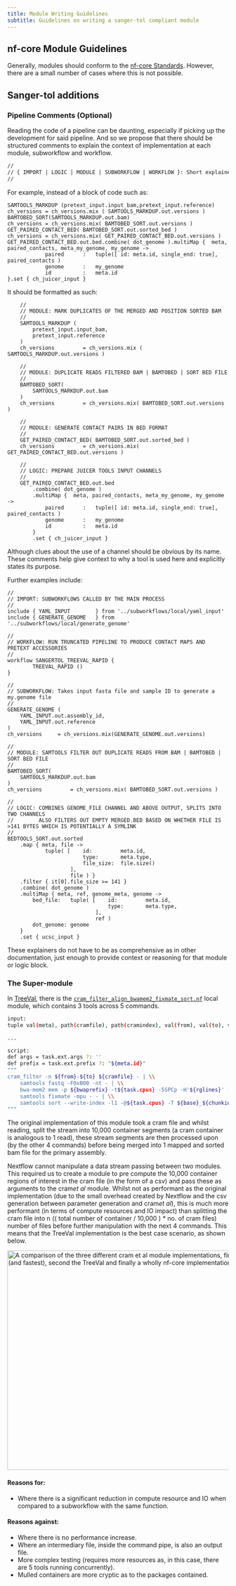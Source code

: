 ```yaml
---
title: Module Writing Guidelines
subtitle: Guidelines on writing a sanger-tol compliant module
---
```


## nf-core Module Guidelines

Generally, modules should conform to the [nf-core Standards](https://nf-co.re/docs/contributing/modules#new-module-guidelines-and-pr-review-checklist). However, there are a small number of cases where this is not possible.

## Sanger-tol additions

### Pipeline Comments (Optional)

Reading the code of a pipeline can be daunting, especially if picking up the development for said pipeline. And so we propose that there should be structured comments to explain the context of implementation at each module, subworkflow and workflow.

```markdown
//
// { IMPORT | LOGIC | MODULE | SUBWORKFLOW | WORKFLOW }: Short explainer for contextualising code
//
```

For example, instead of a block of code such as:

```nextflow
SAMTOOLS_MARKDUP (pretext_input.input_bam,pretext_input.reference)
ch_versions = ch_versions.mix ( SAMTOOLS_MARKDUP.out.versions )
BAMTOBED_SORT(SAMTOOLS_MARKDUP.out.bam)
ch_versions = ch_versions.mix( BAMTOBED_SORT.out.versions )
GET_PAIRED_CONTACT_BED( BAMTOBED_SORT.out.sorted_bed )
ch_versions = ch_versions.mix( GET_PAIRED_CONTACT_BED.out.versions )
GET_PAIRED_CONTACT_BED.out.bed.combine( dot_genome ).multiMap {  meta, paired_contacts, meta_my_genome, my_genome ->
            paired      :   tuple([ id: meta.id, single_end: true], paired_contacts )
            genome      :   my_genome
            id          :   meta.id
}.set { ch_juicer_input }
```

It should be formatted as such:

```nextflow
    //
    // MODULE: MARK DUPLICATES OF THE MERGED AND POSITION SORTED BAM
    //
    SAMTOOLS_MARKDUP (
        pretext_input.input_bam,
        pretext_input.reference
    )
    ch_versions         = ch_versions.mix ( SAMTOOLS_MARKDUP.out.versions )

    //
    // MODULE: DUPLICATE READS FILTERED BAM | BAMTOBED | SORT BED FILE
    //
    BAMTOBED_SORT(
        SAMTOOLS_MARKDUP.out.bam
    )
    ch_versions         = ch_versions.mix( BAMTOBED_SORT.out.versions )

    //
    // MODULE: GENERATE CONTACT PAIRS IN BED FORMAT
    //
    GET_PAIRED_CONTACT_BED( BAMTOBED_SORT.out.sorted_bed )
    ch_versions         = ch_versions.mix( GET_PAIRED_CONTACT_BED.out.versions )

    //
    // LOGIC: PREPARE JUICER TOOLS INPUT CHANNELS
    //
    GET_PAIRED_CONTACT_BED.out.bed
        .combine( dot_genome )
        .multiMap {  meta, paired_contacts, meta_my_genome, my_genome ->
            paired      :   tuple([ id: meta.id, single_end: true], paired_contacts )
            genome      :   my_genome
            id          :   meta.id
        }
        .set { ch_juicer_input }
```

Although clues about the use of a channel should be obvious by its name. These comments help give context to why a tool is used here and explicitly states its purpose.

Further examples include:

```
//
// IMPORT: SUBWORKFLOWS CALLED BY THE MAIN PROCESS
//
include { YAML_INPUT        } from '../subworkflows/local/yaml_input'
include { GENERATE_GENOME   } from '../subworkflows/local/generate_genome'

//
// WORKFLOW: RUN TRUNCATED PIPELINE TO PRODUCE CONTACT MAPS AND PRETEXT ACCESSORIES
//
workflow SANGERTOL_TREEVAL_RAPID {
        TREEVAL_RAPID ()
}

//
// SUBWORKFLOW: Takes input fasta file and sample ID to generate a my.genome file
//
GENERATE_GENOME (
    YAML_INPUT.out.assembly_id,
    YAML_INPUT.out.reference
)
ch_versions     = ch_versions.mix(GENERATE_GENOME.out.versions)

//
// MODULE: SAMTOOLS FILTER OUT DUPLICATE READS FROM BAM | BAMTOBED | SORT BED FILE
//
BAMTOBED_SORT(
    SAMTOOLS_MARKDUP.out.bam
)
ch_versions         = ch_versions.mix( BAMTOBED_SORT.out.versions )

//
// LOGIC: COMBINES GENOME_FILE CHANNEL AND ABOVE OUTPUT, SPLITS INTO TWO CHANNELS
//        ALSO FILTERS OUT EMPTY MERGED.BED BASED ON WHETHER FILE IS >141 BYTES WHICH IS POTENTIALLY A SYMLINK
//
BEDTOOLS_SORT.out.sorted
    .map { meta, file ->
            tuple( [    id:         meta.id,
                        type:       meta.type,
                        file_size:  file.size()
                    ],
                    file ) }
    .filter { it[0].file_size >= 141 }
    .combine( dot_genome )
    .multiMap { meta, ref, genome_meta, genome ->
        bed_file:   tuple( [    id:         meta.id,
                                type:       meta.type,
                            ],
                            ref )
        dot_genome: genome
    }
    .set { ucsc_input }

```

These explainers do not have to be as comprehensive as in other documentation, just enough to provide context or reasoning for that module or logic block.

### The Super-module

In [TreeVal](https://www.github.com/sanger-tol/treeval), there is the [`cram_filter_align_bwamem2_fixmate_sort.nf`](https://github.com/sanger-tol/treeval/blob/dev/modules/local/cram_filter_align_bwamem2_fixmate_sort.nf) local module, which contains 3 tools across 5 commands.

```bash
input:
tuple val(meta), path(cramfile), path(cramindex), val(from), val(to), val(base), val(chunkid), val(rglines), val(bwaprefix)

...

script:
def args = task.ext.args ?: ''
def prefix = task.ext.prefix ?: "${meta.id}"
"""
cram_filter -n ${from}-${to} ${cramfile} - | \\
    samtools fastq -F0xB00 -nt - | \\
    bwa-mem2 mem -p ${bwaprefix} -t${task.cpus} -5SPCp -H'${rglines}' - | \\
    samtools fixmate -mpu - - | \\
    samtools sort --write-index -l1 -@${task.cpus} -T ${base}_${chunkid}_sort_tmp -o ${prefix}_${base}_${chunkid}_mem.bam -
"""
```

The original implementation of this module took a cram file and whilst reading, split the stream into 10,000 container segments (a cram container is analogous to 1 read), these stream segments are then processed upon (by the other 4 commands) before being merged into 1 mapped and sorted bam file for the primary assembly.

Nextflow cannot manipulate a data stream passing between two modules. This required us to create a module to pre compute the 10,000 container regions of interest in the cram file (in the form of a csv) and pass these as arguments to the cram*et al* module. Whilst not as performant as the original implementation (due to the small overhead created by Nextflow and the csv generation between parameter generation and cram*et al*), this is much more performant (in terms of compute resources and IO impact) than splitting the cram file into n (( total number of container / 10,000 ) \* no. of cram files) number of files before further manipulation with the next 4 commands. This means that the TreeVal implementation is the best case scenario, as shown below.

<img src="../../public_html/assets/img/developer-images/cram-et-al.png" alt="A comparison of the three different cram et al module implementations, first the original (and fastest), second the TreeVal and finally a wholly nf-core implementation" width="600" height="500">

#### Reasons for:

- Where there is a significant reduction in compute resource and IO when compared to a subworkflow with the same function.

#### Reasons against:

- Where there is no performance increase.
- Where an intermediary file, inside the command pipe, is also an output file.
- More complex testing (requires more resources as, in this case, there are 5 tools running concurrently).
- Mulled containers are more cryptic as to the packages contained.

